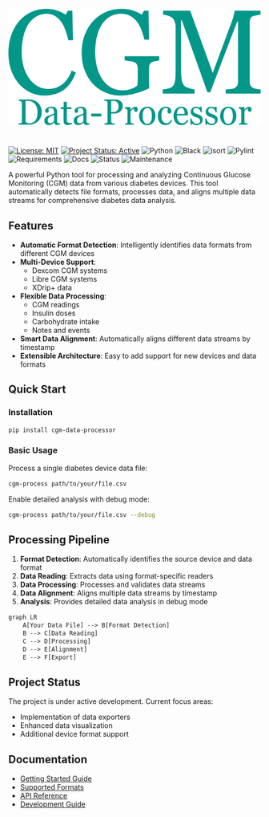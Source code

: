 ![CGM Logo](assets/logo_main.png)
# 
[![License: MIT](https://img.shields.io/badge/License-MIT-yellow.svg)](https://opensource.org/licenses/MIT)
[![Project Status: Active](https://www.repostatus.org/badges/latest/active.svg)](https://www.repostatus.org/#active)
![Python](https://img.shields.io/badge/python-3.10%2B-blue)
![Black](https://img.shields.io/badge/code%20style-black-000000.svg)
![isort](https://img.shields.io/badge/imports-isort-4B8BBE.svg)
![Pylint](https://img.shields.io/badge/code%20quality-pylint-yellow.svg)
![Requirements](https://img.shields.io/badge/dependencies-up%20to%20date-brightgreen.svg)
![Docs](https://img.shields.io/badge/docs-MkDocs-blue)
![Status](https://img.shields.io/badge/status-in%20progress-yellow)
![Maintenance](https://img.shields.io/badge/maintenance-active-brightgreen.svg)

A powerful Python tool for processing and analyzing Continuous Glucose Monitoring (CGM) data from various diabetes devices. This tool automatically detects file formats, processes data, and aligns multiple data streams for comprehensive diabetes data analysis.

## Features

- **Automatic Format Detection**: Intelligently identifies data formats from different CGM devices
- **Multi-Device Support**: 
    - Dexcom CGM systems
    - Libre CGM systems
    - XDrip+ data
- **Flexible Data Processing**:
    - CGM readings
    - Insulin doses
    - Carbohydrate intake
    - Notes and events
- **Smart Data Alignment**: Automatically aligns different data streams by timestamp
- **Extensible Architecture**: Easy to add support for new devices and data formats

## Quick Start

### Installation

```bash
pip install cgm-data-processor
```

### Basic Usage

Process a single diabetes device data file:

```bash
cgm-process path/to/your/file.csv
```

Enable detailed analysis with debug mode:

```bash
cgm-process path/to/your/file.csv --debug
```

## Processing Pipeline

1. **Format Detection**: Automatically identifies the source device and data format
2. **Data Reading**: Extracts data using format-specific readers
3. **Data Processing**: Processes and validates data streams
4. **Data Alignment**: Aligns multiple data streams by timestamp
5. **Analysis**: Provides detailed data analysis in debug mode


```mermaid
graph LR
    A[Your Data File] --> B[Format Detection]
    B --> C[Data Reading]
    C --> D[Processing]
    D --> E[Alignment]
    E --> F[Export]
```

## Project Status

The project is under active development. Current focus areas:


- Implementation of data exporters
- Enhanced data visualization
- Additional device format support

## Documentation

- [Getting Started Guide](getting-started/index.md)
- [Supported Formats](user-guide/supported-formats/index.md)
- [API Reference](api/index.md)
- [Development Guide](development/index.md)


